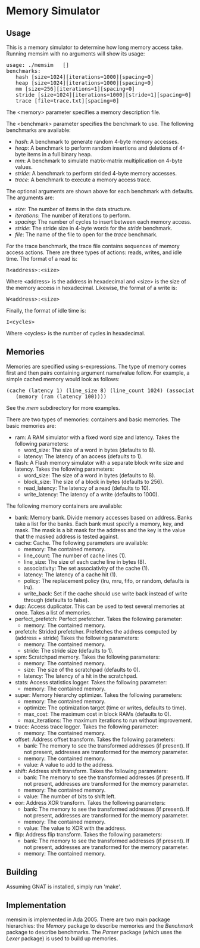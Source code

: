 
Memory Simulator
==============================================================================

Usage
------------------------------------------------------------------------------

This is a memory simulator to determine how long memory access take.
Running memsim with no arguments will show its usage:

<pre>
usage: ./memsim <memory> <benchmark> [<options>]
benchmarks:
   hash [size=1024][iterations=1000][spacing=0]
   heap [size=1024][iterations=1000][spacing=0]
   mm [size=256][iterations=1][spacing=0]
   stride [size=1024][iterations=1000][stride=1][spacing=0]
   trace [file=trace.txt][spacing=0]
</pre>

The &lt;memory&gt; parameter specifies a memory description file.

The &lt;benchmark&gt; parameter specifies the benchmark to use.
The following benchmarks are available:

 - *hash*: A benchmark to generate random 4-byte memory accesses.
 - *heap*: A benchmark to perform random insertions and deletions of
   4-byte items in a full binary heap.
 - *mm*: A benchmark to simulate matrix-matrix multiplication on 4-byte
   values.
 - *stride*: A benchmark to perform strided 4-byte memory accesses.
 - *trace*: A benchmark to execute a memory access trace.

The optional arguments are shown above for each benchmark with defaults.
The arguments are:

 - *size*: The number of items in the data structure.
 - *iterations*: The number of iterations to perform.
 - *spacing*: The number of cycles to insert between each memory access.
 - *stride*: The stride size in 4-byte words for the *stride* benchmark.
 - *file*: The name of the file to open for the *trace* benchmark.

For the trace benchmark, the trace file contains sequences of memory
access actions.  There are three types of actions: reads, writes, and
idle time.  The format of a read is:

<pre>R&lt;address&gt;:&lt;size&gt;</pre>

Where &lt;address&gt; is the address in hexadecimal and &lt;size&gt;
is the size of the memory access in hexadecimal.
Likewise, the format of a write is:

<pre>W&lt;address&gt;:&lt;size&gt;</pre>

Finally, the format of idle time is:

<pre>I&lt;cycles&gt;</pre>

Where &lt;cycles&gt; is the number of cycles in hexadecimal.

Memories
------------------------------------------------------------------------------
Memories are specified using s-expressions.  The type of memory comes first
and then pairs containing argument name/value follow.
For example, a simple cached memory would look as follows:

<pre>
(cache (latency 1) (line_size 8) (line_count 1024) (associativity 4)
   (memory (ram (latency 100))))
</pre>

See the *mem* subdirectory for more examples.

There are two types of memories: containers and basic memories.
The basic memories are:

 - ram: A RAM simulator with a fixed word size and latency.  Takes the
   following parameters:
   - word\_size: The size of a word in bytes (defaults to 8).
   - latency: The latency of an access (defaults to 1).
 - flash: A Flash memory simulator with a separate block write size and
   latency.  Takes the following parameters:
   - word\_size: The size of a word in bytes (defaults to 8).
   - block\_size: The size of a block in bytes (defaults to 256).
   - read\_latency: The latency of a read (defaults to 10).
   - write\_latency: The latency of a write (defaults to 1000).

The following memory containers are available:

 - bank: Memory bank. Divide memory accesses based on address.  Banks take
   a list for the banks.  Each bank must specify a memory, key, and mask.
   The mask is a bit mask for the address and the key is the value that
   the masked address is tested against.
 - cache: Cache.  The following parameters are available:
   - memory: The contained memory.
   - line\_count: The number of cache lines (1).
   - line\_size: The size of each cache line in bytes (8).
   - associativity: The set associativity of the cache (1).
   - latency: The latency of a cache hit (1).
   - policy: The replacement policy (lru, mru, fifo, or random,
     defaults is lru).
   - write\_back: Set if the cache should use write back instead of
     write through (defaults to false).
 - dup: Access duplicator.  This can be used to test several memories at
   once. Takes a list of memories.
 - perfect\_prefetch: Perfect prefetcher.  Takes the following parameter:
   - memory: The contained memory.
 - prefetch: Strided prefetcher.  Prefetches the address computed by
   (address + stride) Takes the following parameters:
   - memory: The contained memory.
   - stride: The stride size (defaults to 1).
 - spm: Scratchpad memory.  Takes the following parameters:
   - memory: The contained memory.
   - size: The size of the scratchpad (defaults to 0).
   - latency: The latency of a hit in the scratchpad.
 - stats: Access statistics logger.  Takes the following parameter:
   - memory: The contained memory.
 - super: Memory hierarchy optimizer.
   Takes the following parameters:
   - memory: The contained memory.
   - optimize: The optimization target (time or writes, defaults to time).
   - max\_cost: The maximum cost in block RAMs (defaults to 0).
   - max\_iterations: The maximum iterations to run without improvement.
 - trace: Access trace logger.  Takes the following parameter:
   - memory: The contained memory.
 - offset: Address offset transform.  Takes the following parameters:
   - bank: The memory to see the transformed addresses (if present).
     If not present, addresses are transformed for the memory parameter.
   - memory: The contained memory.
   - value: A value to add to the address.
 - shift: Address shift transform.  Takes the following parameters:
   - bank: The memory to see the transformed addresses (if present).
     If not present, addresses are transformed for the memory parameter.
   - memory: The contained memory.
   - value: The number of bits to shift left.
 - eor: Address XOR transform.  Takes the following parameters:
   - bank: The memory to see the transformed addresses (if present).
     If not present, addresses are transformed for the memory parameter.
   - memory: The contained memory.
   - value: The value to XOR with the address.
 - flip: Address flip transform.  Takes the following parameters:
   - bank: The memory to see the transformed addresses (if present).
     If not present, addresses are transformed for the memory parameter.
   - memory: The contained memory.

Building
------------------------------------------------------------------------------
Assuming GNAT is installed, simply run 'make'.

Implementation
------------------------------------------------------------------------------

memsim is implemented in Ada 2005.  There are two main package hierarchies:
the *Memory* package to describe memories and the *Benchmark* package
to describe benchmarks.  The *Parser* package (which uses the *Lexer*
package) is used to build up memories.

